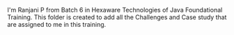 I'm Ranjani P from Batch 6 in Hexaware Technologies of Java Foundational Training. This folder is created to add all the Challenges and Case study that are assigned to me in this training. 

